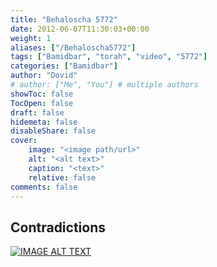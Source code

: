 ```yaml
---
title: "Behaloscha 5772"
date: 2012-06-07T11:30:03+00:00
weight: 1
aliases: ["/Behaloscha5772"]
tags: ["Bamidbar", "torah", "video", "5772"]
categories: ["Bamidbar"]
author: "Dovid"
# author: ["Me", "You"] # multiple authors
showToc: false
TocOpen: false
draft: false
hidemeta: false
disableShare: false
cover:
    image: "<image path/url>"
    alt: "<alt text>"
    caption: "<text>"
    relative: false
comments: false
---
```

 ## Contradictions
 [![IMAGE ALT TEXT](http://img.youtube.com/vi/a7iuyc_9FQM/0.jpg)](http://www.youtube.com/watch?v=a7iuyc_9FQM "Video Title")
